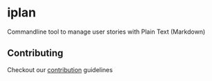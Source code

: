 # iplan
Commandline tool to manage user stories with Plain Text (Markdown)
## Contributing
Checkout our [contribution](CONTRIBUTING.md) guidelines
